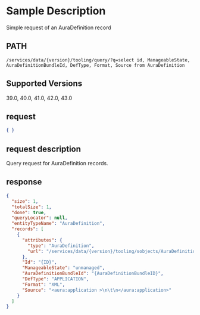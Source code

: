 # Sample Description
Simple request of an AuraDefinition record

## PATH
```
/services/data/{version}/tooling/query/?q=select id, ManageableState, AuraDefinitionBundleId, DefType, Format, Source from AuraDefinition
```
## Supported Versions
39.0, 40.0, 41.0, 42.0, 43.0

## request
```json
{ }
```

## request description
Query request for AuraDefinition records.

## response
```json
{
  "size": 1,
  "totalSize": 1,
  "done": true,
  "queryLocator": null,
  "entityTypeName": "AuraDefinition",
  "records": [
    {
      "attributes": {
        "type": "AuraDefinition",
        "url": "/services/data/{version}/tooling/sobjects/AuraDefinition/{ID}"
      },
      "Id": "{ID}",
      "ManageableState": "unmanaged",
      "AuraDefinitionBundleId": "{AuraDefinitionBundleID}",
      "DefType": "APPLICATION",
      "Format": "XML",
      "Source": "<aura:application >\n\t\n</aura:application>"
    }
  ]
}
```
